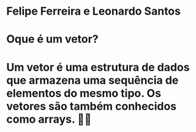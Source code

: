 # Felipe Ferreira e Leonardo Santos
# Oque é um vetor? 
# Um vetor é uma estrutura de dados que armazena uma sequência de elementos do mesmo tipo. Os vetores são também conhecidos como arrays. 🐱‍👓